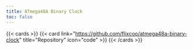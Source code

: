 ```yaml
---
title: ATmega48A Binary Clock
toc: false
---
```


{{< cards >}}
    {{< card link="https://github.com/flixcoo/atmega48a-binary-clock" title="Repository" icon="code" >}}
{{< /cards >}}

